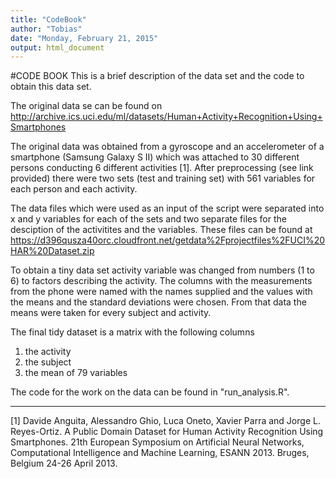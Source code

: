 ```yaml
---
title: "CodeBook"
author: "Tobias"
date: "Monday, February 21, 2015"
output: html_document
---
```

#CODE BOOK
This is a brief description of the data set and the code to obtain this data set.

The original data se can be found on http://archive.ics.uci.edu/ml/datasets/Human+Activity+Recognition+Using+Smartphones

The original data was obtained from a gyroscope and an accelerometer of a smartphone (Samsung Galaxy S II) which was attached to 30 different persons conducting 6 different activities [1]. After preprocessing (see link provided) there were two sets (test and training set) with 561 variables for each person and each activity.

The data files which were used as an input of the script were separated into x and y variables for each of the sets and two separate files for the desciption of the activitites and the variables.
These files can be found at 
https://d396qusza40orc.cloudfront.net/getdata%2Fprojectfiles%2FUCI%20HAR%20Dataset.zip 

To obtain a tiny data set activity variable was changed from numbers (1 to 6) to factors describing the activity. The columns with the measurements from the phone were named with the names supplied and the values with the means and the standard deviations were chosen. From that data the means were taken for every subject and activity.

The final tidy dataset is a matrix with the following columns
1. the activity
2. the subject
3. the mean of 79 variables 

The code for the work on the data can be found in "run_analysis.R".

-----------
[1] Davide Anguita, Alessandro Ghio, Luca Oneto, Xavier Parra and Jorge L. Reyes-Ortiz. A Public Domain Dataset for Human Activity Recognition Using Smartphones. 21th European Symposium on Artificial Neural Networks, Computational Intelligence and Machine Learning, ESANN 2013. Bruges, Belgium 24-26 April 2013.
